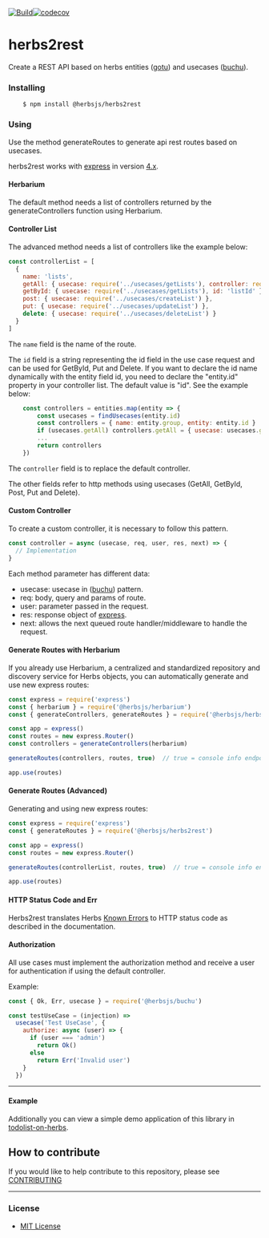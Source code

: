 [![Build](https://github.com/herbsjs/herbs2rest/actions/workflows/cd.yml/badge.svg?branch=main)](https://github.com/herbsjs/herbs2rest/actions/workflows/cd.yml)[![codecov](https://codecov.io/gh/herbsjs/herbs2rest/branch/main/graph/badge.svg)](https://codecov.io/gh/herbsjs/herbs2rest)

# herbs2rest
Create a REST API based on herbs entities ([gotu](https://github.com/herbsjs/gotu)) and usecases ([buchu](https://github.com/herbsjs/buchu)).

### Installing
```
    $ npm install @herbsjs/herbs2rest
```

### Using

Use the method generateRoutes to generate api rest routes based on usecases.

herbs2rest works with [express](https://expressjs.com/) in version [4.x](https://expressjs.com/en/4x/api.html).

#### Herbarium

The default method needs a list of controllers returned by the generateControllers function using Herbarium.

#### Controller List

The advanced method needs a list of controllers like the example below:

```javascript
const controllerList = [
  {
    name: 'lists',
    getAll: { usecase: require('../usecases/getLists'), controller: require('../controller') },
    getById: { usecase: require('../usecases/getLists'), id: 'listId' },
    post: { usecase: require('../usecases/createList') },
    put: { usecase: require('../usecases/updateList') },
    delete: { usecase: require('../usecases/deleteList') }
  }
]
```

The `name` field is the name of the route.

The `id` field is a string representing the id field in the use case request and can be used for GetById, Put and Delete. If you want to declare the id name dynamically with the entity field id, you need to declare the "entity.id" property in your controller list. The default value is "id". See the example below:

```javascript
    const controllers = entities.map(entity => {
        const usecases = findUsecases(entity.id)
        const controllers = { name: entity.group, entity: entity.id }
        if (usecases.getAll) controllers.getAll = { usecase: usecases.getAll }
        ...
        return controllers
    })
```

The `controller` field is to replace the default controller.

The other fields refer to http methods using usecases (GetAll, GetById, Post, Put and Delete).

#### Custom Controller

To create a custom controller, it is necessary to follow this pattern.

```javascript
const controller = async (usecase, req, user, res, next) => {
  // Implementation
}
```

Each method parameter has different data:

- usecase: usecase in ([buchu](https://github.com/herbsjs/buchu)) pattern.
- req: body, query and params of route.
- user: parameter passed in the request.
- res: response object of [express](https://expressjs.com/).
- next: allows the next queued route handler/middleware to handle the request.

#### Generate Routes with Herbarium

If you already use Herbarium, a centralized and standardized repository and discovery service for Herbs objects, you can automatically generate and use new express routes:

```javascript
const express = require('express')
const { herbarium } = require('@herbsjs/herbarium')
const { generateControllers, generateRoutes } = require('@herbsjs/herbs2rest')

const app = express()
const routes = new express.Router()
const controllers = generateControllers(herbarium)

generateRoutes(controllers, routes, true)  // true = console info endpoints

app.use(routes)
```

#### Generate Routes (Advanced)

Generating and using new express routes:

```javascript
const express = require('express')
const { generateRoutes } = require('@herbsjs/herbs2rest')

const app = express()
const routes = new express.Router()

generateRoutes(controllerList, routes, true)  // true = console info endpoints

app.use(routes)
```

#### HTTP Status Code and Err

Herbs2rest translates Herbs [Known Errors​](https://herbsjs.org/docs/usecase/result#known-errors) to HTTP status code as described in the documentation.

#### Authorization

All use cases must implement the authorization method and receive a user for authentication if using the default controller.

Example:

```javascript
const { Ok, Err, usecase } = require('@herbsjs/buchu')

const testUseCase = (injection) =>
  usecase('Test UseCase', {
    authorize: async (user) => {
      if (user === 'admin')
        return Ok()
      else
        return Err('Invalid user')
    }
  })
```

---

#### Example

Additionally you can view a simple demo application of this library in [todolist-on-herbs](https://github.com/herbsjs/todolist-on-herbs).

## How to contribute

If you would like to help contribute to this repository, please see [CONTRIBUTING](https://github.com/herbsjs/herbs2rest/blob/master/.github/CONTRIBUTING.md)

---

### License

- [MIT License](https://github.com/herbsjs/herbs2rest/blob/master/LICENSE)
